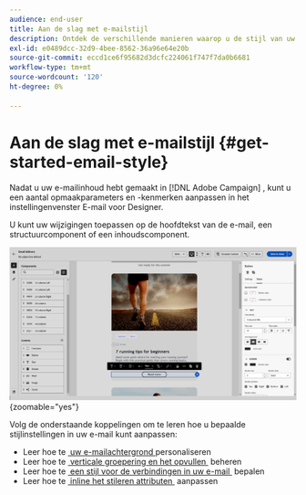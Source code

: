 ```yaml
---
audience: end-user
title: Aan de slag met e-mailstijl
description: Ontdek de verschillende manieren waarop u de stijl van uw e-mailinhoud kunt aanpassen
exl-id: e0489dcc-32d9-4bee-8562-36a96e64e20b
source-git-commit: eccd1ce6f95682d3dcfc224061f747f7da0b6681
workflow-type: tm+mt
source-wordcount: '120'
ht-degree: 0%

---
```



# Aan de slag met e-mailstijl {#get-started-email-style}

Nadat u uw e-mailinhoud hebt gemaakt in [!DNL Adobe Campaign] , kunt u een aantal opmaakparameters en -kenmerken aanpassen in het instellingenvenster E-mail voor Designer.

U kunt uw wijzigingen toepassen op de hoofdtekst van de e-mail, een structuurcomponent of een inhoudscomponent.

![&#x200B; de instellingenruit van Designer van de E-mail tonend inhoudscomponenten montages &#x200B;](assets/email_designer_content_components_settings.png){zoomable="yes"}

Volg de onderstaande koppelingen om te leren hoe u bepaalde stijlinstellingen in uw e-mail kunt aanpassen:

* Leer hoe te [&#x200B; uw e-mailachtergrond &#x200B;](backgrounds.md) personaliseren
* Leer hoe te [&#x200B; verticale groepering en het opvullen &#x200B;](alignment-and-padding.md) beheren
* Leer hoe te [&#x200B; een stijl voor de verbindingen in uw e-mail &#x200B;](styling-links.md) bepalen
* Leer hoe te [&#x200B; inline het stileren attributen &#x200B;](inline-styling.md) aanpassen
